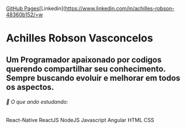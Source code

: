  [GitHub Pages](https://github.com/gasperpb)[Linkedin](https://www.linkedin.com/in/achilles-robson-48360b152/=w


# Achilles Robson Vasconcelos




## Um Programador apaixonado por codigos querendo compartilhar seu conhecimento. Sempre buscando evoluir e melhorar em todos os aspectos.

###### 📓 O que ando estudando:
React-Native
ReactJS
NodeJS
Javascript
Angular
HTML
CSS

